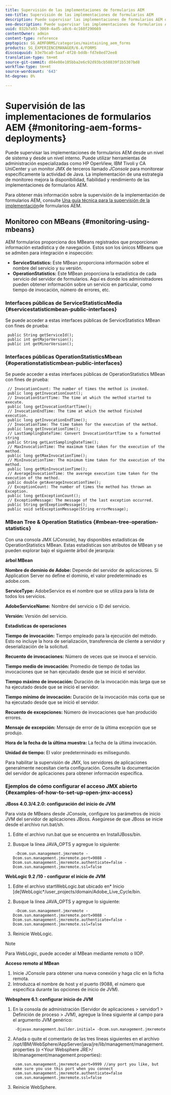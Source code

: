 ```yaml
---
title: Supervisión de las implementaciones de formularios AEM
seo-title: Supervisión de las implementaciones de formularios AEM
description: Puede supervisar las implementaciones de formularios AEM desde un nivel de sistema y desde un nivel interno. Obtenga más información sobre la supervisión de la implementación de formularios AEM en este documento.
seo-description: Puede supervisar las implementaciones de formularios AEM desde un nivel de sistema y desde un nivel interno. Obtenga más información sobre la supervisión de la implementación de formularios AEM en este documento.
uuid: 032b7a93-3069-4ad5-a8c6-4c160f290669
contentOwner: admin
content-type: reference
geptopics: SG_AEMFORMS/categories/maintaining_aem_forms
products: SG_EXPERIENCEMANAGER/6.4/FORMS
discoiquuid: b3e7bca0-5aaf-4f28-bddb-fd7e8ed72ee8
translation-type: tm+mt
source-git-commit: d04e08e105bba2e6c92d93bcb58839f1b5307bd8
workflow-type: tm+mt
source-wordcount: '643'
ht-degree: 0%

---
```



# Supervisión de las implementaciones de formularios AEM {#monitoring-aem-forms-deployments}

Puede supervisar las implementaciones de formularios AEM desde un nivel de sistema y desde un nivel interno. Puede utilizar herramientas de administración especializadas como HP OpenView, IBM Tivoli y CA UniCenter y un monitor JMX de terceros llamado *JConsole* para monitorear específicamente la actividad de Java. La implementación de una estrategia de monitoreo mejora la disponibilidad, fiabilidad y rendimiento de las implementaciones de formularios AEM.

Para obtener más información sobre la supervisión de la implementación de formularios AEM, consulte [Una guía técnica para la supervisión de la implementación](https://www.adobe.com/devnet/livecycle/pdfs/lc_monitoring_wp_ue.pdf)de formularios AEM.

## Monitoreo con MBeans {#monitoring-using-mbeans}

AEM formularios proporciona dos MBeans registrados que proporcionan información estadística y de navegación. Estos son los únicos MBeans que se admiten para integración e inspección:

* **ServiceStatistics:** Este MBean proporciona información sobre el nombre del servicio y su versión.
* **OperationStatistics:** Este MBean proporciona la estadística de cada servicio del servidor de formularios. Aquí es donde los administradores pueden obtener información sobre un servicio en particular, como tiempo de invocación, número de errores, etc.

### Interfaces públicas de ServiceStatisticsMedia {#servicestatisticmbean-public-interfaces}

Se puede acceder a estas interfaces públicas de ServiceStatistics MBean con fines de prueba:

```as3
 public String getServiceId();  
 public int getMajorVersion();  
 public int getMinorVersion();
```

### Interfaces públicas OperationStatisticsMbean {#operationstatisticmbean-public-interfaces}

Se puede acceder a estas interfaces públicas de OperationStatistics MBean con fines de prueba:

```as3
 // InvocationCount: The number of times the method is invoked.  
 public long getInvocationCount();  
 // InvocationStartTime: The time at which the method started to execute.  
 public long getInvocationStartTime();  
 // InvocationEndTime: The time at which the method finished execution.  
 public long getInvocationEndTime();  
 // InvocationTime: The time taken for the execution of the method.  
 public long getInvocationTime();  
 // LastSamplingDateTime: Convert InvocationStartTime to a formatted string  
 public String getLastSamplingDateTime();  
 // MaxInvocationTime: The maximum time taken for the execution of the method.  
 public long getMaxInvocationTime();  
 // MinInvocationTime: The minimum time taken for the execution of the method.  
 public long getMinInvocationTime();  
 // AverageInvocationTime: the averege execution time taken for the execution of the method.  
 public double getAverageInvocationTime();  
 // ExceptionCount: The number of times the method has thrown an Exception.  
 public long getExceptionCount();  
 // ExceptionMessage: The message of the last exception occurred.  
 public String getExeptionMessage();  
 public void setExceptionMessage(String errorMessage);
```

### MBean Tree &amp; Operation Statistics {#mbean-tree-operation-statistics}

Con una consola JMX (JConsole), hay disponibles estadísticas de OperationStatistics MBean. Estas estadísticas son atributos de MBean y se pueden explorar bajo el siguiente árbol de jerarquía:

**árbol MBean**

**Nombre de dominio de Adobe:** Depende del servidor de aplicaciones. Si Application Server no define el dominio, el valor predeterminado es adobe.com.

**ServiceType:** AdobeService es el nombre que se utiliza para la lista de todos los servicios.

**AdobeServiceName:** Nombre del servicio o ID del servicio.

**Versión:** Versión del servicio.

**Estadísticas de operaciones**

**Tiempo de invocación:** Tiempo empleado para la ejecución del método. Esto no incluye la hora de serialización, transferencia de cliente a servidor y deserialización de la solicitud.

**Recuento de invocaciones:** Número de veces que se invoca el servicio.

**Tiempo medio de invocación:** Promedio de tiempo de todas las invocaciones que se han ejecutado desde que se inició el servidor.

**Tiempo máximo de invocación:** Duración de la invocación más larga que se ha ejecutado desde que se inició el servidor.

**Tiempo mínimo de invocación:** Duración de la invocación más corta que se ha ejecutado desde que se inició el servidor.

**Recuento de excepciones:** Número de invocaciones que han producido errores.

**Mensaje de excepción:** Mensaje de error de la última excepción que se produjo.

**Hora de la fecha de la última muestra:** La fecha de la última invocación.

**Unidad de tiempo:** El valor predeterminado es milisegundo.

Para habilitar la supervisión de JMX, los servidores de aplicaciones generalmente necesitan cierta configuración. Consulte la documentación del servidor de aplicaciones para obtener información específica.

### Ejemplos de cómo configurar el acceso JMX abierto {#examples-of-how-to-set-up-open-jmx-access}

**JBoss 4.0.3/4.2.0: configuración del inicio de JVM**

Para vista de MBeans desde JConsole, configure los parámetros de inicio JVM del servidor de aplicaciones JBoss. Asegúrese de que JBoss se inicie desde el archivo run.bat/sh.

1. Edite el archivo run.bat que se encuentra en InstallJBoss/bin.
1. Busque la línea JAVA_OPTS y agregue lo siguiente:

   ```as3
    -Dcom.sun.management.jmxremote -Dcom.sun.management.jmxremote.port=9088 -Dcom.sun.management.jmxremote.authenticate=false -Dcom.sun.management.jmxremote.ssl=false
   ```

**WebLogic 9.2 /10 - configurar el inicio de JVM**

1. Edite el archivo startWebLogic.bat ubicado en* Inicio [de]WebLogic*/user_projects/domain/Adobe_Live_Cycle/bin.
1. Busque la línea JAVA_OPTS y agregue lo siguiente:

   ```as3
    -Dcom.sun.management.jmxremote -Dcom.sun.management.jmxremote.port=9088 -Dcom.sun.management.jmxremote.authenticate=false -Dcom.sun.management.jmxremote.ssl=false
   ```

1. Reinicie WebLogic.

>[!NOTE]
>
>Para WebLogic, puede acceder al MBean mediante remoto o IIOP.

**Acceso remoto al MBean**

1. Inicie JConsole para obtener una nueva conexión y haga clic en la ficha remota.
1. Introduzca el nombre de host y el puerto (9088, el número que especifica durante las opciones de inicio de JVM).

**Websphere 6.1: configurar inicio de JVM**

1. En la consola de administración (Servidor de aplicaciones > servidor1 > Definición de proceso > JVM), agregue la línea siguiente al campo para el argumento JVM genérico:

   ```as3
    -Djavax.management.builder.initial= -Dcom.sun.management.jmxremote
   ```

1. Añada o quite el comentario de las tres líneas siguientes en el archivo /opt/IBM/WebSphere/AppServer/java/jre/lib/management/management.properties (o &lt;Your Websphere JRE>/ lib/management/management.properties):

   ```as3
    com.sun.management.jmxremote.port=9999 //any port you like, but make sure you use this port when you connect  
    com.sun.management.jmxremote.authenticate=false  
    com.sun.management.jmxremote.ssl=false
   ```

1. Reinicie WebSphere.

